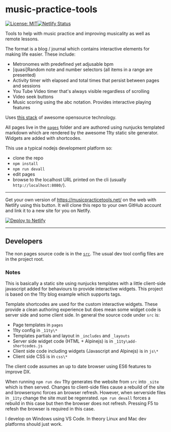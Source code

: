 # music-practice-tools

[![License: MIT](https://img.shields.io/badge/License-MIT-blue.svg)](https://opensource.org/licenses/MIT)[![Netlify Status](https://api.netlify.com/api/v1/badges/c2677289-ece4-4fd0-97a0-aa0c1ca166e2/deploy-status)](https://app.netlify.com/sites/music-practice-tools/deploys)

Tools to help with music practice and improving musicality as well as remote lessons.

The format is a blog / journal which contains interactive elements for making life easier.
These include:

- Metronomes with predefined yet adjusable bpm
- [quasi]Random note and number selectors (all items in a range are presented)
- Activity timer with elapsed and total times that persist between pages and sessions
- You Tube Video timer that's always visible regardless of scrolling
- Video seek buttons
- Music scoring using the abc notation. Provides interactive playing features

Uses [this stack](https://musicpracticetools.net/about/) of awesome opensource technology.

All pages live in the [`pages`](https://github.com/music-practice-tools/music-practice-tools/tree/master/pages) folder and are authored using nunjucks templated markdown which are rendered by the awesome 11ty static site generator. Widgets are added with shortcodes.

This use a typical nodejs development platform so:

- clone the repo
- `npm install`
- `npm run devall`
- edit pages
- browse to the localhost URL printed on the cli (usually `http://localhost:8080/`).

---

Get your own version of https://musicpracticetools.net/ on the web with Netlify using this button.
It will clone this repo to your own GitHub account and link it to a new site for you on Netlfy.

[![Deploy to Netlify](https://www.netlify.com/img/deploy/button.svg)](https://app.netlify.com/start/deploy?repository=https://github.com/music-practice-tools/music-practice-tools)

---

## Developers

The non pages source code is in the [`src`](https://github.com/music-practice-tools/music-practice-tools/tree/master/src). The usual dev tool config files are in the project root.

### Notes

This is basically a static site using nunjucks templates with a little client-side javascript added for behaviours to provide interactive widgets. This project is based on the 11ty blog example which supports tags.

Template shortcodes are used for the custom interactive widgets. These provide a clean authoring experience but does mean some widget code is server side and some client side. In general the source code under `src` is:

- Page templates in `pages`
- 11ty config in `_11ty\*`
- Templates partials and layout in `_includes` and `_layouts`
- Server side widget code (HTML + Alpinejs) is in `_11ty\add-shortcodes.js`
- Client side code including widgets (Javascript and Alpinejs) is in `js\*`
- Client side CSS is in `css\*`

The client code assumes an up to date browser using ES6 features to improve DX.

When running `npm run dev` 11ty generates the website from `src` into `_site` which is then served. Changes to client-side files cause a rebuild of the site and browsersync forces an browser refresh.
However, when serverside files in `_11ty` change the site must be regenrated. `npm run devall` forces a rebuild in this case but then the browser does not refresh.
Pressing F5 to refesh the browser is required in this case.

I develop on Windows using VS Code. In theory Linux and Mac dev platforms should just work.
